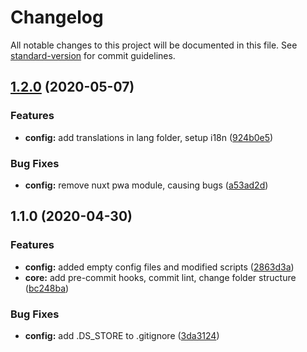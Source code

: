 # Changelog

All notable changes to this project will be documented in this file. See [standard-version](https://github.com/conventional-changelog/standard-version) for commit guidelines.

## [1.2.0](https://github.com/tristanyj/nuxt-prismic-boilerplate/compare/v1.1.0...v1.2.0) (2020-05-07)


### Features

* **config:** add translations in lang folder, setup i18n ([924b0e5](https://github.com/tristanyj/nuxt-prismic-boilerplate/commit/924b0e5ba6a62d7bad60469c5a5a1f7cfdc818fc))


### Bug Fixes

* **config:** remove nuxt pwa module, causing bugs ([a53ad2d](https://github.com/tristanyj/nuxt-prismic-boilerplate/commit/a53ad2d4432a0ea5fc84a2e06c953dc45f73c461))

## 1.1.0 (2020-04-30)


### Features

* **config:** added empty config files and modified scripts ([2863d3a](https://github.com/tristanyj/nuxt-prismic-boilerplate/commit/2863d3a05cb2f4231a16606fb2088156e0df5cee))
* **core:** add pre-commit hooks, commit lint, change folder structure ([bc248ba](https://github.com/tristanyj/nuxt-prismic-boilerplate/commit/bc248ba04af6f3680849515bc646a04a2a690052))


### Bug Fixes

* **config:** add .DS_STORE to .gitignore ([3da3124](https://github.com/tristanyj/nuxt-prismic-boilerplate/commit/3da3124ee12e572871d2e0a71ef55bc59c4aa9cc))
